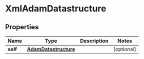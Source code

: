 

# XmlAdamDatastructure

## Properties

Name | Type | Description | Notes
------------ | ------------- | ------------- | -------------
**self** | [**AdamDatastructure**](AdamDatastructure.md) |  |  [optional]




